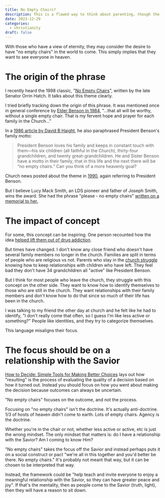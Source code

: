 ```yaml
---
title: No Empty Chairs?
description: This is a flawed way to think about parenting, though the intent is positive.
date: 2023-12-29
categories:
  - christianity
draft: false
---
```

With those who have a view of eternity, they may consider the desire to have "no empty chairs" in the world to come. This simply implies that they want to see everyone in heaven. 

# The origin of the phrase

I recently heard the 1998 classic, "[No Empty Chairs](http://bearlakemonsters.blogspot.com/2010/09/no-empty-chairs.html)", written by the late Senator Orrin Hatch. It talks about this theme clearly. 

I tried briefly tracking down the origin of this phrase. It was mentioned once in general conference by [Elder Benson in 1984](https://www.lds-general-conference.org/), "...that all will be worthy, without a single empty chair. That is my fervent hope and prayer for each family in the Church..."

In a [1986 article by David B Haight](https://scriptures.byu.edu/#:t109b&%22empty%20chairs%22:st&&1830&2023&gjt&n&30@0$%22empty%20chairs%22), he also paraphrased President Benson's family motto:

> President Benson loves his family and keeps in constant touch with them—his six children (all faithful in the Church), thirty-four grandchildren, and twenty great-grandchildren. He and Sister Benson have a motto in their family, that in this life and the next there will be “no empty chairs.” Can you think of a more heavenly goal?

Church news posted about the theme in [1990](https://www.thechurchnews.com/1990/7/28/23261560/no-empty-chairs), again referring to President Benson. 

But I believe Lucy Mack Smith, an LDS pioneer and father of Joseph Smith, wins the award. She had the phrase "please - no empty chairs" [written on a memorial to her. ](https://latterdaysoprano.com/2008/03/08/no-empty-chairs/)

# The impact of concept

For some, this concept can be inspiring. One person recounted how the idea [helped lift them out of drug addiction](https://www.churchofjesuschrist.org/study/ensign/2013/03/no-empty-chairs?lang=eng). 

But times have changed. I don't know any close friend who doesn't have several family members no longer in the church. Families are split in terms of people who are religious vs not. Parents who stay in the [church struggle](https://www.ldsliving.com/6-tips-for-parents-of-adult-children-who-dont-believe-in-the-church/s/90940) knowing how to keep relationships with children who have left. They feel bad they don't have 34 grandchildren all "active" like President Benson. 

But I think for most people who leave the church, they struggle with this concept on the other side. They want to know how to identify themselves to those who are still in the church. They want relationships with their family members and don't know how to do that since so much of their life has been in the church. 

I was talking to my friend the other day at church and he felt like he had to identify, "I don't really come that often, so I guess I'm like less active or something?" People like identities, and they try to categorize themselves. 

This language misaligns their focus. 

# The focus should be on a relationship with the Savior

[How to Decide: Simple Tools for Making Better Choices](../book-review/how-to-decide-simple-tools-for-making-better-choices.md) lays out how "resulting" is the process of evaluating the quality of a decision based on how it turned out. Instead you should focus on how you went about making the decision because outcomes can always be uncertain. 

"No empty chairs" focuses on the outcome, and not the process. 

Focusing on "no empty chairs" isn't the doctrine. It's actually anti-doctrine. 1/3 of hosts of heaven didn't come to earth. Lots of empty chairs. Agency is the doctrine. 

Whether you're in the chair or not, whether less active or active, etc is just the wrong mindset. The only mindset that matters is: do I have a relationship with the Savior? Am I coming to know Him?

"No empty chairs" takes the focus off the Savior and instead perhaps puts it on a social construct or pact "we're all in this together and you'd better be there. No empty chairs." It's probably not meant that way, but it can be chosen to be interpreted that way. 

Instead, the framework could be "help teach and invite everyone to enjoy a meaningful relationship with the Savior, so they can have greater peace and joy". If that's the mentality, then as people come to the Savior (truth, light), then they will have a reason to sit down. 